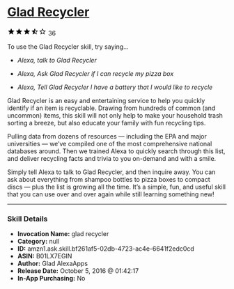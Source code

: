 # [Glad Recycler](http://alexa.amazon.com/#skills/amzn1.ask.skill.bf261af5-02db-4723-ac4e-6641f2edc0cd)
![3.5 stars](../../images/ic_star_black_18dp_1x.png)![3.5 stars](../../images/ic_star_black_18dp_1x.png)![3.5 stars](../../images/ic_star_black_18dp_1x.png)![3.5 stars](../../images/ic_star_half_black_18dp_1x.png)![3.5 stars](../../images/ic_star_border_black_18dp_1x.png) 36

To use the Glad Recycler skill, try saying...

* *Alexa, talk to Glad Recycler*

* *Alexa, Ask Glad Recycler if I can recycle my pizza box*

* *Alexa, Tell Glad Recycler I have a battery that I would like to recycle*

Glad Recycler is an easy and entertaining service to help you quickly identify if an item is recyclable. Drawing from hundreds of common (and uncommon) items, this skill will not only help to make your household trash sorting a breeze, but also educate your family with fun recycling tips.
 
Pulling data from dozens of resources — including the EPA and major universities — we’ve compiled one of the most comprehensive national databases around. Then we trained Alexa to quickly search through this list, and deliver recycling facts and trivia to you on-demand and with a smile.
 
Simply tell Alexa to talk to Glad Recycler, and then inquire away. You can ask about everything from shampoo bottles to pizza boxes to compact discs — plus the list is growing all the time. It’s a simple, fun, and useful skill that you can use over and over again while still learning something new!

***

### Skill Details

* **Invocation Name:** glad recycler
* **Category:** null
* **ID:** amzn1.ask.skill.bf261af5-02db-4723-ac4e-6641f2edc0cd
* **ASIN:** B01LX7EGIN
* **Author:** Glad AlexaApps
* **Release Date:** October 5, 2016 @ 01:42:17
* **In-App Purchasing:** No
